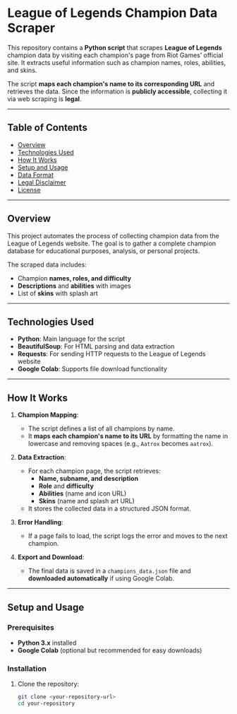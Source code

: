 # League of Legends Champion Data Scraper  

This repository contains a **Python script** that scrapes **League of Legends** champion data by visiting each champion's page from Riot Games’ official site. It extracts useful information such as champion names, roles, abilities, and skins.  

The script **maps each champion's name to its corresponding URL** and retrieves the data. Since the information is **publicly accessible**, collecting it via web scraping is **legal**.

---

## Table of Contents  
- [Overview](#overview)  
- [Technologies Used](#technologies-used)  
- [How It Works](#how-it-works)  
- [Setup and Usage](#setup-and-usage)  
- [Data Format](#data-format)  
- [Legal Disclaimer](#legal-disclaimer)  
- [License](#license)

---

## Overview  
This project automates the process of collecting champion data from the League of Legends website. The goal is to gather a complete champion database for educational purposes, analysis, or personal projects.  

The scraped data includes:  
- Champion **names, roles, and difficulty**  
- **Descriptions** and **abilities** with images  
- List of **skins** with splash art  

---

## Technologies Used  
- **Python**: Main language for the script  
- **BeautifulSoup**: For HTML parsing and data extraction  
- **Requests**: For sending HTTP requests to the League of Legends website  
- **Google Colab**: Supports file download functionality  

---

## How It Works  
1. **Champion Mapping**:  
   - The script defines a list of all champions by name.  
   - It **maps each champion's name to its URL** by formatting the name in lowercase and removing spaces (e.g., `Aatrox` becomes `aatrox`).  

2. **Data Extraction**:  
   - For each champion page, the script retrieves:
     - **Name, subname, and description**  
     - **Role** and **difficulty**  
     - **Abilities** (name and icon URL)  
     - **Skins** (name and splash art URL)  
   - It stores the collected data in a structured JSON format.

3. **Error Handling**:  
   - If a page fails to load, the script logs the error and moves to the next champion.  

4. **Export and Download**:  
   - The final data is saved in a `champions_data.json` file and **downloaded automatically** if using Google Colab.

---

## Setup and Usage  

### Prerequisites  
- **Python 3.x** installed  
- **Google Colab** (optional but recommended for easy downloads)

### Installation  
1. Clone the repository:  
   ```bash
   git clone <your-repository-url>
   cd your-repository
